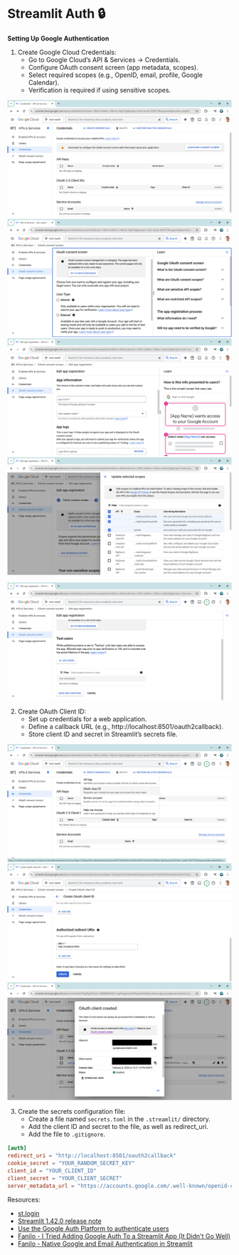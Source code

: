 # Streamlit Auth 🔒

**Setting Up Google Authentication**
1. Create Google Cloud Credentials:
    - Go to Google Cloud’s API & Services → Credentials.
    - Configure OAuth consent screen (app metadata, scopes).
    - Select required scopes (e.g., OpenID, email, profile, Google Calendar).
    - Verification is required if using sensitive scopes.

![credentials](img/credentials.png)
![oauth-consent-screen](img/oauth-consent-screen.png)
![oauth-consent-screen2](img/oauth-consent-screen2.png)
![scopes](img/scopes.png)
<!-- ![calendar](img/calendar.png) -->
![test-users](img/test-users.png)

2. Create OAuth Client ID:
    - Set up credentials for a web application.
    - Define a callback URL (e.g., http://localhost:8501/oauth2callback).
    - Store client ID and secret in Streamlit’s secrets file.

![Create-OAuth-client-ID](img/Create-OAuth-client-ID.png)
![callback-url](img/callback-url.png)
![client-created](img/client-created.png)


3. Create the secrets configuration file:
    - Create a file named `secrets.toml` in the `.streamlit/` directory.
    - Add the client ID and secret to the file, as well as redirect_uri.
    - Add the file to `.gitignore`.

```toml
[auth]
redirect_uri = "http://localhost:8501/oauth2callback"
cookie_secret = "YOUR_RANDOM_SECRET_KEY"
client_id = "YOUR_CLIENT_ID"
client_secret = "YOUR_CLIENT_SECRET"
server_metadata_url = "https://accounts.google.com/.well-known/openid-configuration"
```

Resources:
- [st.login](https://docs.streamlit.io/develop/api-reference/user/st.login)
- [Streamlit 1.42.0 release note](https://docs.streamlit.io/develop/quick-reference/release-notes#version-1420-latest)
- [Use the Google Auth Platform to authenticate users](https://docs.streamlit.io/develop/tutorials/authentication/google)
- [Fanilo - I Tried Adding Google Auth To a Streamlit App (It Didn't Go Well)](https://www.youtube.com/watch?v=0M4K53XBsjo&ab_channel=FaniloAndrianasolo)
- [Fanilo - Native Google and Email Authentication in Streamlit](https://youtu.be/QziGFxHM1pA?si=EE4ToG-_MlDQh_3x)
